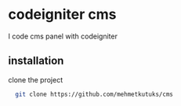 
# codeigniter cms

I code cms panel with codeigniter


## installation

clone the project
```bash
  git clone https://github.com/mehmetkutuks/cms
```

  
